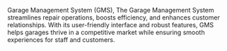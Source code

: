 Garage Management System (GMS), The Garage Management System streamlines repair operations, boosts efficiency, and enhances customer relationships. With its user-friendly interface and robust features, GMS helps garages thrive in a competitive market while ensuring smooth experiences for staff and customers.
